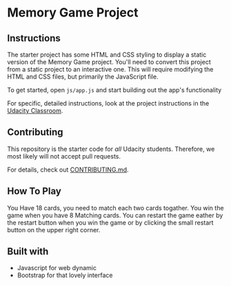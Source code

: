 # Memory Game Project

## Instructions

The starter project has some HTML and CSS styling to display a static version of the Memory Game project. You'll need to convert this project from a static project to an interactive one. This will require modifying the HTML and CSS files, but primarily the JavaScript file.

To get started, open `js/app.js` and start building out the app's functionality

For specific, detailed instructions, look at the project instructions in the [Udacity Classroom](https://classroom.udacity.com/me).

## Contributing

This repository is the starter code for _all_ Udacity students. Therefore, we most likely will not accept pull requests.

For details, check out [CONTRIBUTING.md](CONTRIBUTING.md).

## How To Play

You Have 18 cards, you need to match each two cards togather. You win the game when you have 8 Matching cards.
You can restart the game eather by the restart button when you win the game or by clicking the small restart button on the upper right corner.

## Built with 
* Javascript for web dynamic
* Bootstrap for that lovely interface